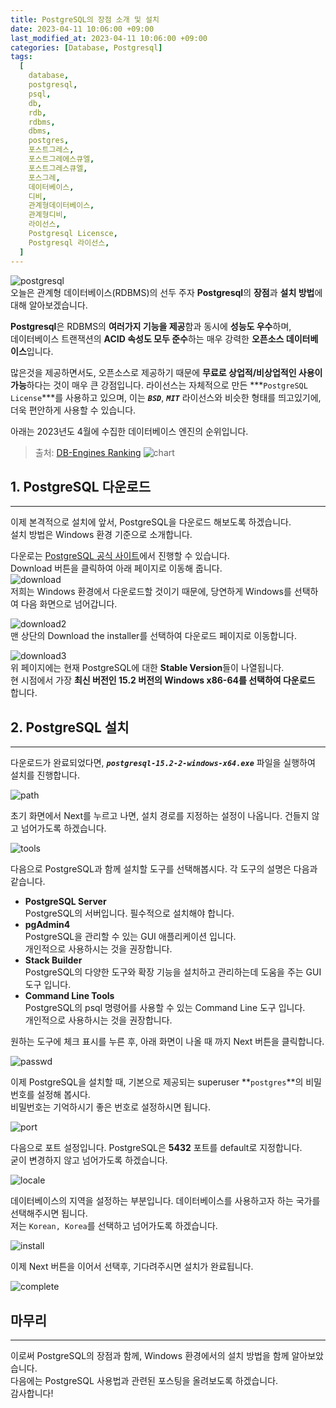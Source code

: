 ```yaml
---
title: PostgreSQL의 장점 소개 및 설치
date: 2023-04-11 10:06:00 +09:00
last_modified_at: 2023-04-11 10:06:00 +09:00
categories: [Database, Postgresql]
tags:
  [
    database,
    postgresql,
    psql,
    db,
    rdb,
    rdbms,
    dbms,
    postgres,
    포스트그레스,
    포스트그레에스큐엘,
    포스트그레스큐엘,
    포스그레,
    데이터베이스,
    디비,
    관계형데이터베이스,
    관계형디비,
    라이선스,
    Postgresql Licensce,
    Postgresql 라이선스,
  ]
---
```


![postgresql](https://user-images.githubusercontent.com/104547731/231174985-833349e1-6e53-4963-aec9-0309e0c74cc7.png)  
오늘은 관계형 데이터베이스(RDBMS)의 선두 주자 **Postgresql**의 **장점**과 **설치 방법**에 대해 알아보겠습니다.  

**Postgresql**은 RDBMS의 **여러가지 기능을 제공**함과 동시에 **성능도 우수**하며,  
데이터베이스 트랜잭션의 **ACID 속성도 모두 준수**하는 매우 강력한 **오픈소스 데이터베이스**입니다.  

많은것을 제공하면서도, 오픈소스로 제공하기 때문에 **무료로 상업적/비상업적인 사용이 가능**하다는 것이 매우 큰 강점입니다. 
라이선스는 자체적으로 만든 ***`PostgreSQL License`***를 사용하고 있으며, 이는 ***`BSD`***, ***`MIT`*** 라이선스와 비슷한 형태를 띄고있기에, 더욱 편안하게 사용할 수 있습니다.  

아래는 2023년도 4월에 수집한 데이터베이스 엔진의 순위입니다.  
> 출처: [DB-Engines Ranking](https://db-engines.com/en/ranking)
> ![chart](https://user-images.githubusercontent.com/104547731/231175579-f8201cbb-fa4a-4ce5-922d-1db8196313a7.png)  

## 1. PostgreSQL 다운로드
---
이제 본격적으로 설치에 앞서, PostgreSQL을 다운로드 해보도록 하겠습니다.  
설치 방법은 Windows 환경 기준으로 소개합니다.  

다운로는 [PostgreSQL 공식 사이트](https://www.postgresql.org/)에서 진행할 수 있습니다.  
Download 버튼을 클릭하여 아래 페이지로 이동해 줍니다.  
![download](https://user-images.githubusercontent.com/104547731/231184283-87cbbb3a-2520-495f-9b88-5b2ef6584fff.png)  
저희는 Windows 환경에서 다운로드할 것이기 때문에, 당연하게 Windows를 선택하여 다음 화면으로 넘어갑니다.  

![download2](https://user-images.githubusercontent.com/104547731/231184833-d58eb4a1-dc59-4ff0-ba5d-026652fea5e9.png)  
맨 상단의 Download the installer를 선택하여 다운로드 페이지로 이동합니다.  

![download3](https://user-images.githubusercontent.com/104547731/231185440-1537bef6-df45-4d8c-8f82-978889964897.png)  
위 페이지에는 현재 PostgreSQL에 대한 **Stable Version**들이 나열됩니다.  
현 시점에서 가장 **최신 버전인 15.2 버전의 Windows x86-64를 선택하여 다운로드** 합니다.  

## 2. PostgreSQL 설치
---
다운로드가 완료되었다면, ***`postgresql-15.2-2-windows-x64.exe`*** 파일을 실행하여 설치를 진행합니다.  

![path](https://user-images.githubusercontent.com/104547731/231187764-e05c4ea7-b9d1-4e73-b62c-bb113524147f.png)  

초기 화면에서 Next를 누르고 나면, 설치 경로를 지정하는 설정이 나옵니다. 건들지 않고 넘어가도록 하겠습니다.  

![tools](https://user-images.githubusercontent.com/104547731/231189171-cb8df95a-ce0b-4ea2-bedb-d820a9084594.png)  

다음으로 PostgreSQL과 함께 설치할 도구를 선택해봅시다. 각 도구의 설명은 다음과 같습니다.
* **PostgreSQL Server**  
  PostgreSQL의 서버입니다. 필수적으로 설치해야 합니다.
* **pgAdmin4**  
  PostgreSQL을 관리할 수 있는 GUI 애플리케이션 입니다.  
  개인적으로 사용하시는 것을 권장합니다.
* **Stack Builder**  
  PostgreSQL의 다양한 도구와 확장 기능을 설치하고 관리하는데 도움을 주는 GUI 도구 입니다.  
* **Command Line Tools**  
  PostgreSQL의 psql 명령어를 사용할 수 있는 Command Line 도구 입니다.  
  개인적으로 사용하시는 것을 권장합니다.

원하는 도구에 체크 표시를 누른 후, 아래 화면이 나올 때 까지 Next 버튼을 클릭합니다.  

![passwd](https://user-images.githubusercontent.com/104547731/231191655-b8f1e2b7-5518-4674-8a8a-d151fd284d3c.png)  

이제 PostgreSQL을 설치할 때, 기본으로 제공되는 superuser **`postgres`**의 비밀번호를 설정해 봅시다.  
비밀번호는 기억하시기 좋은 번호로 설정하시면 됩니다.  

![port](https://user-images.githubusercontent.com/104547731/231192504-6f6f6d26-8a60-4012-8f5d-04cdb356c4fc.png)  

다음으로 포트 설정입니다. PostgreSQL은 **5432** 포트를 default로 지정합니다.  
굳이 변경하지 않고 넘어가도록 하겠습니다.  

![locale](https://user-images.githubusercontent.com/104547731/231192880-266bf1b8-c6d7-475c-aaa8-eb71b5267a87.png)  

데이터베이스의 지역을 설정하는 부분입니다. 데이터베이스를 사용하고자 하는 국가를 선택해주시면 됩니다.  
저는 `Korean, Korea`를 선택하고 넘어가도록 하겠습니다.  

![install](https://user-images.githubusercontent.com/104547731/231193728-e0f7c9db-e2ba-40c7-9618-86a597317755.png)  

이제 Next 버튼을 이어서 선택후, 기다려주시면 설치가 완료됩니다.  

![complete](https://user-images.githubusercontent.com/104547731/231196819-ef02dfc2-d149-4ee7-872f-2bd30261bb2c.png)  

## 마무리
---
이로써 PostgreSQL의 장점과 함께, Windows 환경에서의 설치 방법을 함께 알아보았습니다.  
다음에는 PostgreSQL 사용법과 관련된 포스팅을 올려보도록 하겠습니다.  
감사합니다!